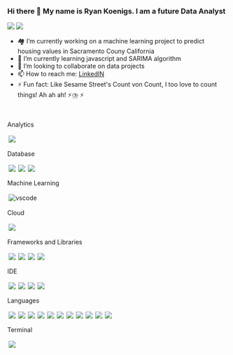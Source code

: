 
### Hi there 👋 My name is Ryan Koenigs. I am a future Data Analyst





<img src="{https://img.shields.io/badge/MySQL-005C84?style=for-the-badge&logo=mysql&logoColor=white}" />
<img src="{https://img.shields.io/badge/TensorFlow-FF6F00?style=for-the-badge&logo=tensorflow&logoColor=white}" />

- 🏘️ I’m currently working on a machine learning project to predict housing values in Sacramento Couny California
- 💪 I’m currently learning javascript and SARIMA algorithm
- 👯 I’m looking to collaborate on data projects
- 📫 How to reach me: [LinkedIN](https://www.linkedin.com/in/ryan-koenigs/)
- ⚡ Fun fact: Like Sesame Street's Count von Count, I too love to count things! Ah ah ah! ⚡⛈️ ⚡

<br/>




Analytics

<img src="https://img.shields.io/badge/Tableau-E97627?style=for-the-badge&logo=Tableau&logoColor=white" style="vertical-align:top; margin:3px">

Database

<img src="https://img.shields.io/badge/PostgreSQL-316192?style=for-the-badge&logo=postgresql&logoColor=white" style="vertical-align:top; margin:3px"><img src="https://img.shields.io/badge/MySQL-005C84?style=for-the-badge&logo=mysql&logoColor=white" style="vertical-align:top; margin:3px"><img src="https://img.shields.io/badge/MongoDB-4EA94B?style=for-the-badge&logo=mongodb&logoColor=white" style="vertical-align:top; margin:3px">

Machine Learning

<img src="https://img.shields.io/badge/TensorFlow-FF6F00?style=for-the-badge&logo=tensorflow&logoColor=white" alt="vscode" style="vertical-align:top; margin:3px">

 Cloud
 
 <img src="https://img.shields.io/badge/Amazon_AWS-FF9900?style=for-the-badge&logo=amazonaws&logoColor=white" style="vertical-align:top; margin:3px">
 
 Frameworks and Libraries
 
 <img src="https://img.shields.io/badge/Bootstrap-563D7C?style=for-the-badge&logo=bootstrap&logoColor=white" style="vertical-align:top; margin:3px"><img src="https://img.shields.io/badge/conda-342B029.svg?&style=for-the-badge&logo=anaconda&logoColor=white" style="vertical-align:top; margin:3px"><img src="https://img.shields.io/badge/Flask-000000?style=for-the-badge&logo=flask&logoColor=white" style="vertical-align:top; margin:3px"><img src="https://img.shields.io/badge/OpenStreetMap-7EBC6F?style=for-the-badge&logo=OpenStreetMap&logoColor=white" style="vertical-align:top; margin:3px">
 
 IDE
 
<img src="https://img.shields.io/badge/Colab-F9AB00?style=for-the-badge&logo=googlecolab&color=525252" style="vertical-align:top; margin:3px"><img src="https://img.shields.io/badge/VIM-%2311AB00.svg?&style=for-the-badge&logo=vim&logoColor=white" style="vertical-align:top; margin:3px"><img src="https://img.shields.io/badge/Jupyter-F37626.svg?&style=for-the-badge&logo=Jupyter&logoColor=white" style="vertical-align:top; margin:3px"><img src="https://img.shields.io/badge/Visual_Studio_Code-0078D4?style=for-the-badge&logo=visual%20studio%20code&logoColor=white" style="vertical-align:top; margin:3px">

Languages

<img src="https://img.shields.io/badge/HTML5-E34F26?style=for-the-badge&logo=html5&logoColor=white" style="vertical-align:top; margin:3px"><img src="https://img.shields.io/badge/JavaScript-323330?style=for-the-badge&logo=javascript&logoColor=F7DF1E" style="vertical-align:top; margin:3px"><img src="https://img.shields.io/badge/json-5E5C5C?style=for-the-badge&logo=json&logoColor=white" style="vertical-align:top; margin:3px"><img src="https://img.shields.io/badge/Keras-D00000?style=for-the-badge&logo=Keras&logoColor=white" style="vertical-align:top; margin:3px"><img src="https://img.shields.io/badge/Leaflet-199900?style=for-the-badge&logo=Leaflet&logoColor=white" style="vertical-align:top; margin:3px"><img src="https://img.shields.io/badge/Pandas-2C2D72?style=for-the-badge&logo=pandas&logoColor=white" style="vertical-align:top; margin:3px"><img src="https://img.shields.io/badge/Numpy-777BB4?style=for-the-badge&logo=numpy&logoColor=white" style="vertical-align:top; margin:3px"><img src="https://img.shields.io/badge/Plotly-239120?style=for-the-badge&logo=plotly&logoColor=white" style="vertical-align:top; margin:3px"><img src="https://img.shields.io/badge/Python-FFD43B?style=for-the-badge&logo=python&logoColor=blue" style="vertical-align:top; margin:3px"><img src="https://img.shields.io/badge/scikit_learn-F7931E?style=for-the-badge&logo=scikit-learn&logoColor=white" style="vertical-align:top; margin:3px"><img src="https://img.shields.io/badge/SciPy-654FF0?style=for-the-badge&logo=SciPy&logoColor=white" style="vertical-align:top; margin:3px">

Terminal

<img src="https://img.shields.io/badge/GIT-E44C30?style=for-the-badge&logo=git&logoColor=white" style="vertical-align:top; margin:3px">
 
